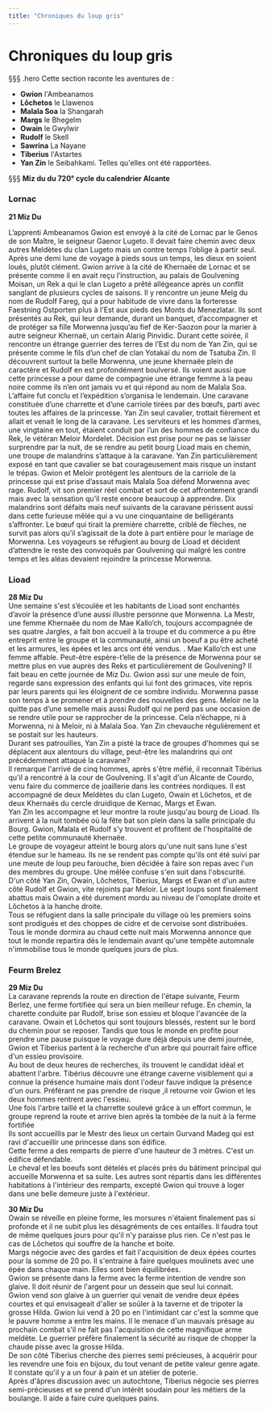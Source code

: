 ```yaml
---
title: "Chroniques du loup gris"
---
```

# Chroniques du loup gris

§§§ .hero
Cette section raconte les aventures de :
- **Gwion** l'Ambeanamos
- **Lôchetos** le Llawenos
- **Malala Soa** la Shangarah
- **Margs** le Bhegelm
- **Owain** le Gwylwir
- **Rudolf** le Skell
- **Sawrina** La Nayane
- **Tiberius** l'Astartes
- **Yan Zin** le Seibahkami.
Telles qu'elles ont été rapportées.

§§§
**Miz du du 720° cycle du calendrier Alcante**

### Lornac
**21 Miz Du**  

L’apprenti Ambeanamos Gwion est envoyé à la cité de Lornac par le Genos de son Maître, le seigneur Gaenor Lugeto. Il devait faire chemin avec deux autres Meldètes du clan Lugeto mais un contre temps l’oblige à partir seul. Après une demi lune de voyage à pieds sous un temps, les dieux en soient loués, plutôt clément. Gwion arrive à la cité de Khernaëe de Lornac et se présente comme il en avait reçu l’instruction, au palais de Goulvening Moisan, un Rek a qui le clan Lugeto a prêté allégeance après un conflit sanglant de plusieurs cycles de saisons. Il y rencontre un jeune Melg du nom de Rudolf Fareg, qui a pour habitude de vivre dans la forteresse Faestning Ostporten plus à l'Est aux pieds des Monts du Menezlatar.
Ils sont présentés au Rek, qui leur demande, durant un banquet, d’accompagner et de protéger sa fille Morwenna jusqu’au fief de Ker-Saozon pour la marier à autre seigneur Khernaë, un certain Alarig Pinvidic. Durant cette soirée, il rencontre un étrange guerrier des terres de l’Est du nom de Yan Zin, qui se présente comme le fils d’un chef de clan Yotakaï du nom de Tsatuba Zin. Il découvrent surtout la belle Morwenna, une jeune khernaëe plein de caractère et Rudolf en est profondément boulversé. Ils voient aussi que cette princesse a pour dame de compagnie une étrange femme à la peau noire comme ils n’en ont jamais vu et qui répond au nom de Malala Soa.  
L’affaire fut conclu et l’expédition s’organisa le lendemain. Une caravane constituée d’une charrette et d’une carriole tirées par des bœufs, parti avec toutes les affaires de la princesse. Yan Zin seul cavalier, trottait fièrement et allait et venait le long de la caravane. Les serviteurs et les hommes d’armes, une vingtaine en tout, étaient conduit par l’un des hommes de confiance du Rek, le vétéran Meloir Mordelet.
Décision est prise pour ne pas se laisser surprendre par la nuit, de se rendre au petit bourg Lioad mais en chemin, une troupe de malandrins s’attaque à la caravane. Yan Zin particulièrement exposé en tant que cavalier se bat courageusement mais risque un instant le trépas. Gwion et Meloir protégent les alentours de la carriole de la princesse qui est prise d’assaut mais Malala Soa défend Morwenna avec rage. Rudolf, vit son premier réel combat et sort de cet affrontement grandi mais avec la sensation qu’il reste encore beaucoup à apprendre. Dix malandrins sont défaits mais neuf suivants de la caravane périssent aussi dans cette furieuse mêlée qui a vu une cinquantaine de belligérants s’affronter. Le bœuf qui tirait la première charrette, criblé de flèches, ne survit pas alors qu’il s’agissait de la dote à part entière pour le mariage de Morwenna. Les voyageurs se réfugient au bourg de Lioad et décident d’attendre le reste des convoqués par Goulvening qui malgré les contre temps et les aléas devaient rejoindre la princesse Morwenna.  

### Lioad
**28 Miz Du**  
Une semaine s'est s’écoulée et les habitants de Lioad sont enchantés d’avoir la présence d’une aussi illustre personne que Morwenna. La Mestr, une femme Khernaëe du nom de Mae Kallo’ch, toujours accompagnée de ses quatre Jargles, a fait bon accueil à la troupe et du commerce a pu être entreprit entre le groupe et la communauté, ainsi un boeuf a pu être acheté et les armures, les épées et les arcs ont été vendus. . Mae Kallo’ch est une femme affable. Peut-être espère-t’elle de la présence de Morwenna pour se mettre plus en vue auprès des Reks et particulièrement de Goulvening? Il fait beau en cette journée de Miz Du. Gwion assi sur une meule de foin, regarde sans expression des enfants qui lui font des grimaces, vite repris par leurs parents qui les éloignent de ce sombre individu. Morwenna passe son temps à se promener et à prendre des nouvelles des gens. Meloir ne la quitte pas d’une semelle mais aussi Rudolf qui ne perd pas une occasion de se rendre utile pour se rapprocher de la princesse. Cela n’échappe, ni à Morwenna, ni à Meloir, ni à Malala Soa.
Yan Zin chevauche régulièrement et se postait sur les hauteurs.  
Durant ses patrouilles, Yan Zin a pisté la trace de groupes d'hommes qui se déplacent aux alentours du village, peut-être les malandrins qui ont précédemment attaqué la caravane?  
Il remarque l'arrivé de cinq hommes, après s'être méfié, il reconnait Tibérius qu'il a rencontré à la cour de Goulvening. Il s'agit d'un Alcante de Courdo, venu faire du commerce de joaillerie dans les contrées nordiques. Il est accompagné de deux Meldètes du clan Lugeto, Owain et Löchetos, et de deux Khernaës du cercle druidique de Kernac, Margs et Ewan.  
Yan Zin les accompagne et leur montre la route jusqu'au bourg de Lioad. Ils arrivent à la nuit tombée où la fête bat son plein dans la salle principale du Bourg. Gwion, Malala et Rudolf s'y trouvent et profitent de l'hospitalité de cette petite communauté khernaëe.  
Le groupe de voyageur atteint le bourg alors qu'une nuit sans lune s'est étendue sur le hameau. Ils ne se rendent pas compte qu'ils ont été suivi par une meute de loup peu farouche, bien décidée à faire son repas avec l'un des membres du groupe. Une mêlée confuse s'en suit dans l'obscurité. D'un côté Yan Zin, Owain, Lôchetos, Tiberius, Margs et Ewan et d'un autre côté Rudolf et Gwion, vite rejoints par Meloir. Le sept loups sont finalement abattus mais Owain a été durement mordu au niveau de l'omoplate droite et Lôchetos à la hanche droite.  
Tous se réfugient dans la salle principale du village où les premiers soins sont prodigués et des choppes de cidre et de cervoise sont distribuées. Tous le monde dormira au chaud cette nuit mais Morwenna annonce que tout le monde repartira dés le lendemain avant qu'une tempête automnale n'immobilise tous le monde quelques jours de plus.  

### Feurm Brelez
**29 Miz Du**  
La caravane reprends la route en direction de l'étape suivante, Feurm Berlez, une ferme fortifiée qui sera un bien meilleur refuge. En chemin, la charette conduite par Rudolf, brise son essieu et bloque l'avancée de la caravane. Owain et Lôchetos qui sont toujours blessés, restent sur le bord du chemin pour se reposer. Tandis que tous le monde en profite pour prendre une pause puisque le voyage dure déjà depuis une demi journée, Gwion et Tiberius partent à la recherche d'un arbre qui pourrait faire office d'un essieu provisoire.  
Au bout de deux heures de recherches, ils trouvent le candidat idéal et abattent l'arbre. Tibérius découvre une étrange caverne visiblement qui a connue la présence humaine mais dont l'odeur fauve indique la présence d'un ours. Préférant ne pas prendre de risque ,il retourne voir Gwion et les deux hommes rentrent avec l'essieu.  
Une fois l'arbre taillé et la charrette soulevé grâce à un effort commun, le groupe reprend la route et arrive bien après la tombée de la nuit à la ferme fortifiée  
Ils sont accueillis par le Mestr des lieux un certain Gurvand Madeg qui est ravi d'accueillir une princesse dans son édifice.  
Cette ferme a des remparts de pierre d'une hauteur de 3 mètres. C'est un édifice défendable.  
Le cheval et les boeufs sont dételés et placés près du bâtiment principal qui accueille Morwenna et sa suite. Les autres sont répartis dans les différentes habitations à l'intérieur des remparts, excepté Gwion qui trouve à loger dans une belle demeure juste à l'extérieur.  

**30 Miz Du**  
Owain se réveille en pleine forme, les morsures n'étaient finalement pas si profonde et il ne subit plus les désagréments de ces entailles. Il faudra tout de même quelques jours pour qu'il n'y paraisse plus rien. Ce n'est pas le cas de Lôchetos qui souffre de la hanche et boite.  
Margs négocie avec des gardes et fait l'acquisition de deux épées courtes pour la somme de 20 po. Il s'entraine à faire quelques moulinets avec une épée dans chaque main. Elles sont bien équilibrées.  
Gwion se présente dans la ferme avec la ferme intention de vendre son glaive. Il doit réunir de l'argent pour un dessein que seul lui connait.  
Gwion vend son glaive à un guerrier qui venait de vendre deux épées courtes et qui envisageait d'aller se soûler à la taverne et de tripoter la grosse Hilda. Gwion lui vend à 20 po en l'intimidant car c'est la somme que le pauvre homme a entre les mains. Il le menace d'un mauvais présage au prochain combat s'il ne fait pas l'acquisition de cette magnifique arme meldète. Le guerrier préfère finalement la sécurité au risque de chopper la chaude pisse avec la grosse Hilda.  
De son côté Tiberius cherche des pierres semi précieuses,  à acquérir pour les revendre une fois en bijoux, du tout venant de petite valeur genre agate. Il constate qu'il y a un four à pain et un atelier  de poterie.  
Après d'âpres discussion avec un autochtone, Tiberius négocie ses pierres semi-précieuses et se prend d'un intérêt soudain pour les métiers de la boulange. Il aide a faire cuire quelques pains.  
